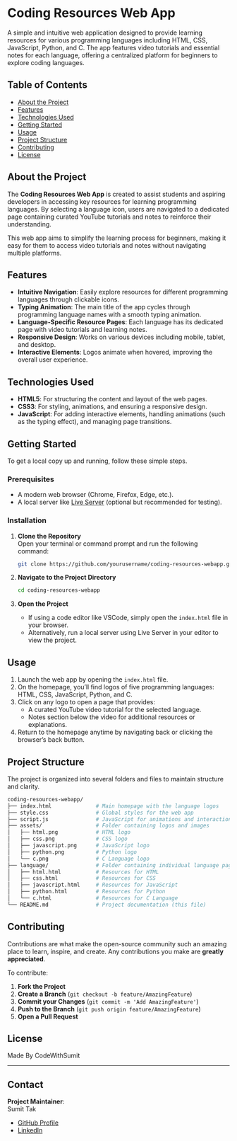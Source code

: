
# **Coding Resources Web App**

A simple and intuitive web application designed to provide learning resources for various programming languages including HTML, CSS, JavaScript, Python, and C. The app features video tutorials and essential notes for each language, offering a centralized platform for beginners to explore coding languages.

## **Table of Contents**

- [About the Project](#about-the-project)
- [Features](#features)
- [Technologies Used](#technologies-used)
- [Getting Started](#getting-started)
- [Usage](#usage)
- [Project Structure](#project-structure)
- [Contributing](#contributing)
- [License](#license)

## **About the Project**

The **Coding Resources Web App** is created to assist students and aspiring developers in accessing key resources for learning programming languages. By selecting a language icon, users are navigated to a dedicated page containing curated YouTube tutorials and notes to reinforce their understanding.

This web app aims to simplify the learning process for beginners, making it easy for them to access video tutorials and notes without navigating multiple platforms.

## **Features**

- **Intuitive Navigation**: Easily explore resources for different programming languages through clickable icons.
- **Typing Animation**: The main title of the app cycles through programming language names with a smooth typing animation.
- **Language-Specific Resource Pages**: Each language has its dedicated page with video tutorials and learning notes.
- **Responsive Design**: Works on various devices including mobile, tablet, and desktop.
- **Interactive Elements**: Logos animate when hovered, improving the overall user experience.

## **Technologies Used**

- **HTML5**: For structuring the content and layout of the web pages.
- **CSS3**: For styling, animations, and ensuring a responsive design.
- **JavaScript**: For adding interactive elements, handling animations (such as the typing effect), and managing page transitions.

## **Getting Started**

To get a local copy up and running, follow these simple steps.

### **Prerequisites**

- A modern web browser (Chrome, Firefox, Edge, etc.).
- A local server like [Live Server](https://marketplace.visualstudio.com/items?itemName=ritwickdey.LiveServer) (optional but recommended for testing).

### **Installation**

1. **Clone the Repository**  
   Open your terminal or command prompt and run the following command:
   ```bash
   git clone https://github.com/yourusername/coding-resources-webapp.git
   ```

2. **Navigate to the Project Directory**  
   ```bash
   cd coding-resources-webapp
   ```

3. **Open the Project**  
   - If using a code editor like VSCode, simply open the `index.html` file in your browser.
   - Alternatively, run a local server using Live Server in your editor to view the project.

## **Usage**

1. Launch the web app by opening the `index.html` file.
2. On the homepage, you’ll find logos of five programming languages: HTML, CSS, JavaScript, Python, and C.
3. Click on any logo to open a page that provides:
   - A curated YouTube video tutorial for the selected language.
   - Notes section below the video for additional resources or explanations.
4. Return to the homepage anytime by navigating back or clicking the browser’s back button.

## **Project Structure**

The project is organized into several folders and files to maintain structure and clarity.

```bash
coding-resources-webapp/
├── index.html              # Main homepage with the language logos
├── style.css               # Global styles for the web app
├── script.js               # JavaScript for animations and interactions
├── assets/                 # Folder containing logos and images
│   ├── html.png            # HTML logo
│   ├── css.png             # CSS logo
│   ├── javascript.png      # JavaScript logo
│   ├── python.png          # Python logo
│   └── c.png               # C Language logo
├── language/               # Folder containing individual language pages
│   ├── html.html           # Resources for HTML
│   ├── css.html            # Resources for CSS
│   ├── javascript.html     # Resources for JavaScript
│   ├── python.html         # Resources for Python
│   └── c.html              # Resources for C Language
└── README.md               # Project documentation (this file)
```

## **Contributing**

Contributions are what make the open-source community such an amazing place to learn, inspire, and create. Any contributions you make are **greatly appreciated**.

To contribute:

1. **Fork the Project**
2. **Create a Branch** (`git checkout -b feature/AmazingFeature`)
3. **Commit your Changes** (`git commit -m 'Add AmazingFeature'`)
4. **Push to the Branch** (`git push origin feature/AmazingFeature`)
5. **Open a Pull Request**

## **License**

Made By CodeWithSumit

---

## **Contact**

**Project Maintainer**:  
Sumit Tak  
- [GitHub Profile](https://github.com/code-with-sumit)
- [LinkedIn](https://www.linkedin.com/in/sumit-tak-9049092b5/)

